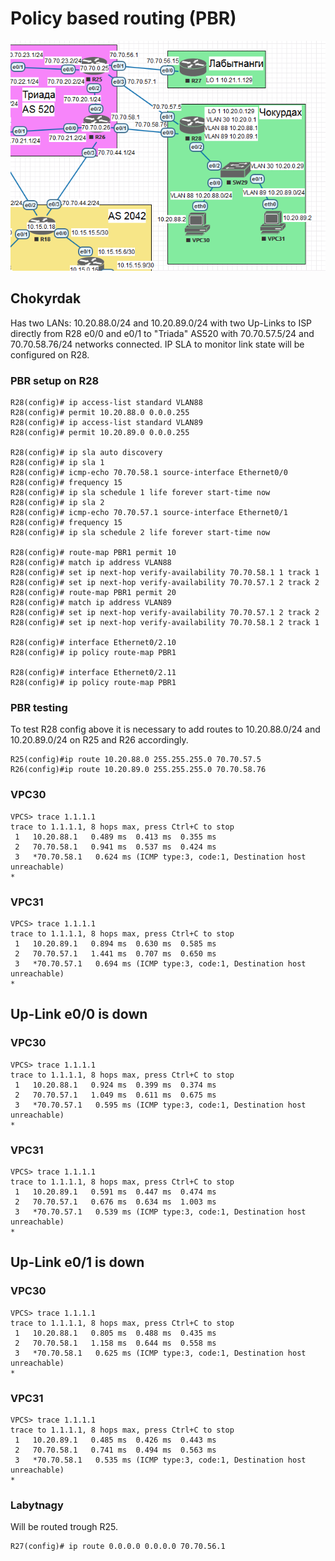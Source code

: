 # Policy based routing (PBR)

![](scheme.png)

## Chokyrdak
Has two LANs: 10.20.88.0/24 and 10.20.89.0/24 with two Up-Links to ISP directly from R28 e0/0 and e0/1 to "Triada" AS520 with 70.70.57.5/24 and 70.70.58.76/24 networks connected.
IP SLA to monitor link state will be configured on R28.

### PBR setup on R28
```
R28(config)# ip access-list standard VLAN88
R28(config)# permit 10.20.88.0 0.0.0.255
R28(config)# ip access-list standard VLAN89
R28(config)# permit 10.20.89.0 0.0.0.255

R28(config)# ip sla auto discovery
R28(config)# ip sla 1
R28(config)# icmp-echo 70.70.58.1 source-interface Ethernet0/0
R28(config)# frequency 15
R28(config)# ip sla schedule 1 life forever start-time now
R28(config)# ip sla 2
R28(config)# icmp-echo 70.70.57.1 source-interface Ethernet0/1
R28(config)# frequency 15
R28(config)# ip sla schedule 2 life forever start-time now

R28(config)# route-map PBR1 permit 10
R28(config)# match ip address VLAN88
R28(config)# set ip next-hop verify-availability 70.70.58.1 1 track 1
R28(config)# set ip next-hop verify-availability 70.70.57.1 2 track 2
R28(config)# route-map PBR1 permit 20
R28(config)# match ip address VLAN89
R28(config)# set ip next-hop verify-availability 70.70.57.1 2 track 2
R28(config)# set ip next-hop verify-availability 70.70.58.1 2 track 1

R28(config)# interface Ethernet0/2.10
R28(config)# ip policy route-map PBR1

R28(config)# interface Ethernet0/2.11
R28(config)# ip policy route-map PBR1
```

### PBR testing
To test R28 config above it is necessary to add routes to 10.20.88.0/24 and 10.20.89.0/24 on R25 and R26 accordingly. 

```
R25(config)#ip route 10.20.88.0 255.255.255.0 70.70.57.5
R26(config)#ip route 10.20.89.0 255.255.255.0 70.70.58.76
```
### VPC30
```
VPCS> trace 1.1.1.1
trace to 1.1.1.1, 8 hops max, press Ctrl+C to stop
 1   10.20.88.1   0.489 ms  0.413 ms  0.355 ms
 2   70.70.58.1   0.941 ms  0.537 ms  0.424 ms
 3   *70.70.58.1   0.624 ms (ICMP type:3, code:1, Destination host unreachable)  
*
```
### VPC31
```
VPCS> trace 1.1.1.1
trace to 1.1.1.1, 8 hops max, press Ctrl+C to stop
 1   10.20.89.1   0.894 ms  0.630 ms  0.585 ms
 2   70.70.57.1   1.441 ms  0.707 ms  0.650 ms
 3   *70.70.57.1   0.694 ms (ICMP type:3, code:1, Destination host unreachable)  
*
```
## Up-Link e0/0 is down

### VPC30
```
VPCS> trace 1.1.1.1
trace to 1.1.1.1, 8 hops max, press Ctrl+C to stop
 1   10.20.88.1   0.924 ms  0.399 ms  0.374 ms
 2   70.70.57.1   1.049 ms  0.611 ms  0.675 ms
 3   *70.70.57.1   0.595 ms (ICMP type:3, code:1, Destination host unreachable) 
*
```
### VPC31
```
VPCS> trace 1.1.1.1
trace to 1.1.1.1, 8 hops max, press Ctrl+C to stop
 1   10.20.89.1   0.591 ms  0.447 ms  0.474 ms
 2   70.70.57.1   0.676 ms  0.634 ms  1.003 ms
 3   *70.70.57.1   0.539 ms (ICMP type:3, code:1, Destination host unreachable)  
*
```
## Up-Link e0/1 is down

### VPC30
```
VPCS> trace 1.1.1.1
trace to 1.1.1.1, 8 hops max, press Ctrl+C to stop
 1   10.20.88.1   0.805 ms  0.488 ms  0.435 ms
 2   70.70.58.1   1.158 ms  0.644 ms  0.558 ms
 3   *70.70.58.1   0.625 ms (ICMP type:3, code:1, Destination host unreachable)  
*
```
### VPC31
```
VPCS> trace 1.1.1.1
trace to 1.1.1.1, 8 hops max, press Ctrl+C to stop
 1   10.20.89.1   0.485 ms  0.426 ms  0.443 ms
 2   70.70.58.1   0.741 ms  0.494 ms  0.563 ms
 3   *70.70.58.1   0.535 ms (ICMP type:3, code:1, Destination host unreachable)  
*
```
### Labytnagy

Will be routed trough R25.

```
R27(config)# ip route 0.0.0.0 0.0.0.0 70.70.56.1
```
